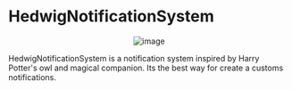 # HedwigNotificationSystem

<p align="center">
  <img src="https://github.com/user-attachments/assets/b6814ace-9b89-4a66-9283-f664cce87196" alt="image" />
</p>

HedwigNotificationSystem is a notification system inspired by Harry Potter's owl and magical companion. Its the best way for create a customs notifications.
